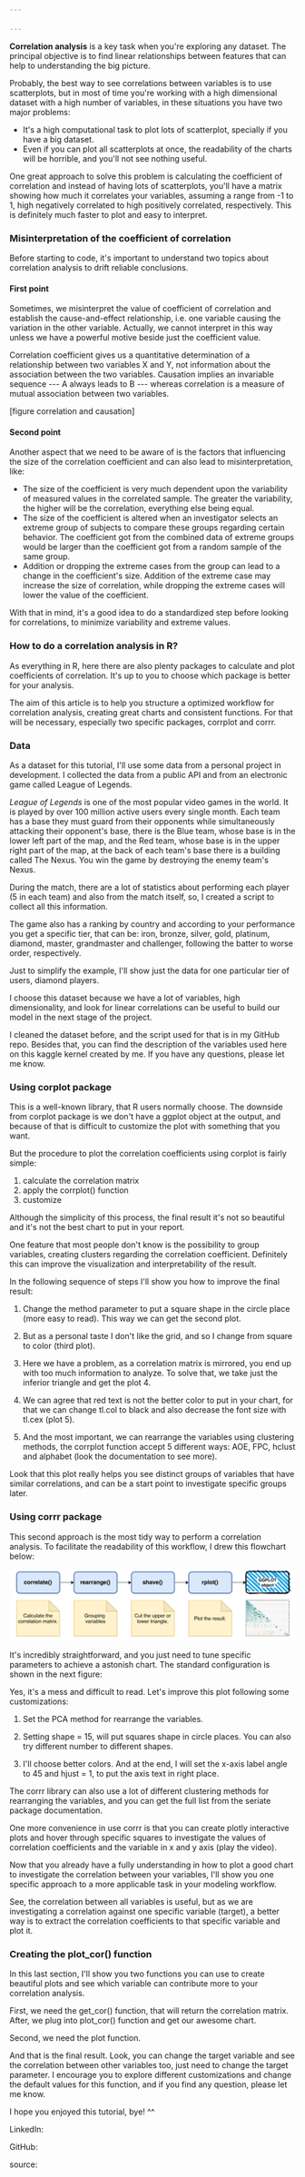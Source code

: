 ```yaml
---

---
```


**Correlation analysis** is a key task when you're exploring any dataset. The principal objective is to find linear relationships between features that can help to understanding the big picture.

Probably, the best way to see correlations between variables is to use scatterplots, but in most of time you're working with a high dimensional dataset with a high number of variables, in these situations you have two major problems:

-   It's a high computational task to plot lots of scatterplot, specially if you have a big dataset.
-   Even if you can plot all scatterplots at once, the readability of the charts will be horrible, and you'll not see nothing useful.

One great approach to solve this problem is calculating the coefficient of correlation and instead of having lots of scatterplots, you'll have a matrix showing how much it correlates your variables, assuming a range from -1 to 1, high negatively correlated to high positively correlated, respectively. This is definitely much faster to plot and easy to interpret.

### Misinterpretation of the coefficient of correlation

Before starting to code, it's important to understand two topics about correlation analysis to drift reliable conclusions.

#### First point

Sometimes, we misinterpret the value of coefficient of correlation and establish the cause-and-effect relationship, i.e. one variable causing the variation in the other variable. Actually, we cannot interpret in this way unless we have a powerful motive beside just the coefficient value.

Correlation coefficient gives us a quantitative determination of a relationship between two variables X and Y, not information about the association between the two variables. Causation implies an invariable sequence --- A always leads to B --- whereas correlation is a measure of mutual association between two variables.

[figure correlation and causation]

#### Second point

Another aspect that we need to be aware of is the factors that influencing the size of the correlation coefficient and can also lead to misinterpretation, like:

-   The size of the coefficient is very much dependent upon the variability of measured values in the correlated sample. The greater the variability, the higher will be the correlation, everything else being equal.
-   The size of the coefficient is altered when an investigator selects an extreme group of subjects to compare these groups regarding certain behavior. The coefficient got from the combined data of extreme groups would be larger than the coefficient got from a random sample of the same group.
-   Addition or dropping the extreme cases from the group can lead to a change in the coefficient's size. Addition of the extreme case may increase the size of correlation, while dropping the extreme cases will lower the value of the coefficient.

With that in mind, it's a good idea to do a standardized step before looking for correlations, to minimize variability and extreme values.

### How to do a correlation analysis in R?

As everything in R, here there are also plenty packages to calculate and plot coefficients of correlation. It's up to you to choose which package is better for your analysis.

The aim of this article is to help you structure a optimized workflow for correlation analysis, creating great charts and consistent functions. For that will be necessary, especially two specific packages, corrplot and corrr.

### Data

As a dataset for this tutorial, I'll use some data from a personal project in development. I collected the data from a public API and from an electronic game called League of Legends.

*League of Legends* is one of the most popular video games in the world. It is played by over 100 million active users every single month. Each team has a base they must guard from their opponents while simultaneously attacking their opponent's base, there is the Blue team, whose base is in the lower left part of the map, and the Red team, whose base is in the upper right part of the map, at the back of each team's base there is a building called The Nexus. You win the game by destroying the enemy team's Nexus.

During the match, there are a lot of statistics about performing each player (5 in each team) and also from the match itself, so, I created a script to collect all this information.

The game also has a ranking by country and according to your performance you get a specific tier, that can be: iron, bronze, silver, gold, platinum, diamond, master, grandmaster and challenger, following the batter to worse order, respectively.

Just to simplify the example, I'll show just the data for one particular tier of users, diamond players.

I choose this dataset because we have a lot of variables, high dimensionality, and look for linear correlations can be useful to build our model in the next stage of the project.

I cleaned the dataset before, and the script used for that is in my GitHub repo. Besides that, you can find the description of the variables used here on this kaggle kernel created by me. If you have any questions, please let me know.

### Using corplot package

This is a well-known library, that R users normally choose. The downside from corplot package is we don't have a ggplot object at the output, and because of that is difficult to customize the plot with something that you want.

But the procedure to plot the correlation coefficients using corplot is fairly simple:

1.  calculate the correlation matrix
2.  apply the corrplot() function
3.  customize

Although the simplicity of this process, the final result it's not so beautiful and it's not the best chart to put in your report.

One feature that most people don't know is the possibility to group variables, creating clusters regarding the correlation coefficient. Definitely this can improve the visualization and interpretability of the result.

In the following sequence of steps I'll show you how to improve the final result:

1.  Change the method parameter to put a square shape in the circle place (more easy to read). This way we can get the second plot.

2.  But as a personal taste I don't like the grid, and so I change from square to color (third plot).

3.  Here we have a problem, as a correlation matrix is mirrored, you end up with too much information to analyze. To solve that, we take just the inferior triangle and get the plot 4.

4.  We can agree that red text is not the better color to put in your chart, for that we can change tl.col to black and also decrease the font size with tl.cex (plot 5).

5.  And the most important, we can rearrange the variables using clustering methods, the corrplot function accept 5 different ways: AOE, FPC, hclust and alphabet (look the documentation to see more).

Look that this plot really helps you see distinct groups of variables that have similar correlations, and can be a start point to investigate specific groups later.

### Using corrr package

This second approach is the most tidy way to perform a correlation analysis. To facilitate the readability of this workflow, I drew this flowchart below:

![](correlation_07.png)

It's incredibly straightforward, and you just need to tune specific parameters to achieve a astonish chart. The standard configuration is shown in the next figure:

Yes, it's a mess and difficult to read. Let's improve this plot following some customizations:

1.  Set the PCA method for rearrange the variables.

2.  Setting shape = 15, will put squares shape in circle places. You can also try different number to different shapes.

3.  I'll choose better colors. And at the end, I will set the x-axis label angle to 45 and hjust = 1, to put the axis text in right place.

The corrr library can also use a lot of different clustering methods for rearranging the variables, and you can get the full list from the seriate package documentation.

One more convenience in use corrr is that you can create plotly interactive plots and hover through specific squares to investigate the values of correlation coefficients and the variable in x and y axis (play the video).

Now that you already have a fully understanding in how to plot a good chart to investigate the correlation between your variables, I'll show you one specific approach to a more applicable task in your modeling workflow.

See, the correlation between all variables is useful, but as we are investigating a correlation against one specific variable (target), a better way is to extract the correlation coefficients to that specific variable and plot it.

### Creating the plot\_cor() function

In this last section, I'll show you two functions you can use to create beautiful plots and see which variable can contribute more to your correlation analysis.

First, we need the get\_cor() function, that will return the correlation matrix. After, we plug into plot\_cor() function and get our awesome chart.

Second, we need the plot function.

And that is the final result. Look, you can change the target variable and see the correlation between other variables too, just need to change the target parameter. I encourage you to explore different customizations and change the default values for this function, and if you find any question, please let me know.

I hope you enjoyed this tutorial, bye! \^\^

LinkedIn:

GitHub:

source:
